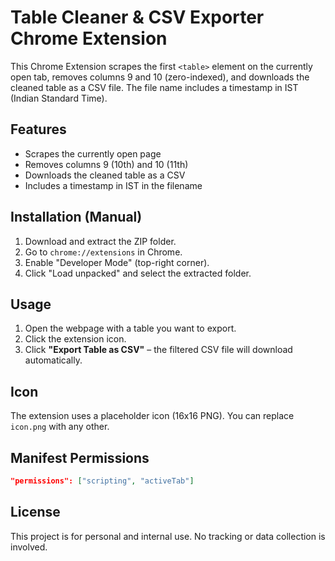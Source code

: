 # Table Cleaner & CSV Exporter Chrome Extension

This Chrome Extension scrapes the first `<table>` element on the currently open tab, removes columns 9 and 10 (zero-indexed), and downloads the cleaned table as a CSV file. The file name includes a timestamp in IST (Indian Standard Time).

## Features

- Scrapes the currently open page
- Removes columns 9 (10th) and 10 (11th)
- Downloads the cleaned table as a CSV
- Includes a timestamp in IST in the filename

## Installation (Manual)

1. Download and extract the ZIP folder.
2. Go to `chrome://extensions` in Chrome.
3. Enable "Developer Mode" (top-right corner).
4. Click "Load unpacked" and select the extracted folder.

## Usage

1. Open the webpage with a table you want to export.
2. Click the extension icon.
3. Click **"Export Table as CSV"** – the filtered CSV file will download automatically.

## Icon

The extension uses a placeholder icon (16x16 PNG). You can replace `icon.png` with any other.

## Manifest Permissions

```json
"permissions": ["scripting", "activeTab"]
```

## License

This project is for personal and internal use. No tracking or data collection is involved.
